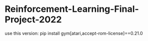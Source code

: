 # Reinforcement-Learning-Final-Project-2022

use this version: pip install gym[atari,accept-rom-license]==0.21.0
